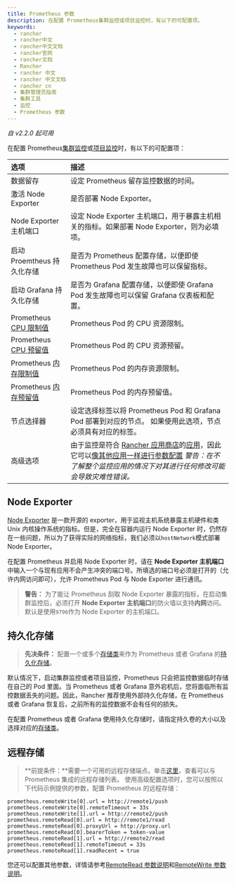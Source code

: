 ```yaml
---
title: Prometheus 参数
description: 在配置 Prometheus集群监控或项目监控时，有以下的可配置项。
keywords:
  - rancher
  - rancher中文
  - rancher中文文档
  - rancher官网
  - rancher文档
  - Rancher
  - rancher 中文
  - rancher 中文文档
  - rancher cn
  - 集群管理员指南
  - 集群工具
  - 监控
  - Prometheus 参数
---
```


_自 v2.2.0 起可用_

在配置 Prometheus[集群监控](/docs/rancher2.5/cluster-admin/tools/monitoring/_index)或[项目监控](/docs/rancher2.5/project-admin/tools/monitoring/_index)时，有以下的可配置项：

| 选项                                                                                                                             | 描述                                                                                                                                                                                                                                                                                                                                                               |
| :------------------------------------------------------------------------------------------------------------------------------- | :----------------------------------------------------------------------------------------------------------------------------------------------------------------------------------------------------------------------------------------------------------------------------------------------------------------------------------------------------------------- |
| 数据留存                                                                                                                         | 设定 Prometheus 留存监控数据的时间。                                                                                                                                                                                                                                                                                                                               |
| 激活 Node Exporter                                                                                                               | 是否部署 Node Exporter。                                                                                                                                                                                                                                                                                                                                           |
| Node Exporter 主机端口                                                                                                           | 设定 Node Exporter 主机端口，用于暴露主机相关的指标。如果部署 Node Exporter，则为必填项。                                                                                                                                                                                                                                                                          |
| 启动 Proemtheus 持久化存储                                                                                                       | 是否为 Prometheus 配置存储，以便即使 Prometheus Pod 发生故障也可以保留指标。                                                                                                                                                                                                                                                                                       |
| 启动 Grafana 持久化存储                                                                                                          | 是否为 Grafana 配置存储，以便即使 Grafana Pod 发生故障也可以保留 Grafana 仪表板和配置。                                                                                                                                                                                                                                                                            |
| Prometheus [CPU 限制值](https://kubernetes.io/docs/concepts/configuration/manage-compute-resources-container/#meaning-of-cpu)    | Prometheus Pod 的 CPU 资源限制。                                                                                                                                                                                                                                                                                                                                   |
| Prometheus [CPU 预留值](https://kubernetes.io/docs/concepts/configuration/manage-compute-resources-container/#meaning-of-cpu)    | Prometheus Pod 的 CPU 资源预留。                                                                                                                                                                                                                                                                                                                                   |
| Prometheus [内存限制值](https://kubernetes.io/docs/concepts/configuration/manage-compute-resources-container/#meaning-of-memory) | Prometheus Pod 的内存资源限制。                                                                                                                                                                                                                                                                                                                                    |
| Prometheus [内存预留值](https://kubernetes.io/docs/concepts/configuration/manage-compute-resources-container/#meaning-of-memory) | Prometheus Pod 的内存预留值。                                                                                                                                                                                                                                                                                                                                      |
| 节点选择器                                                                                                                       | 设定选择标签以将 Prometheus Pod 和 Grafana Pod 部署到对应的节点。 如果使用此选项，节点必须具有对应的标签。                                                                                                                                                                                                                                                         |
| 高级选项                                                                                                                         | 由于监控是符合 [Rancher 应用商店](/docs/rancher2.5/helm-charts/legacy-catalogs/_index)的[应用](https://github.com/rancher/system-charts/tree/dev/charts/rancher-monitoring)，因此它可以[像其他应用一样进行参数配置](/docs/rancher2.5/helm-charts/legacy-catalogs/catalog-config/_index) _警告：在不了解整个监控应用的情况下对其进行任何修改可能会导致灾难性错误。_ |

## Node Exporter

[Node Exporter](https://github.com/prometheus/node_exporter/blob/master/README.md) 是一款开源的 exporter，用于监视主机系统暴露主机硬件和类 Unix 内核操作系统的指标。但是，完全在容器内运行 Node Exporter 时，仍然存在一些问题，所以为了获得实际的网络指标，我们必须以`hostNetwork`模式部署 Node Exporter。

在配置 Prometheus 并启用 Node Exporter 时，请在 **Node Exporter 主机端口**中输入一个与现有应用不会产生冲突的端口号。所填选的端口号必须是打开的（允许内网访问即可），允许 Prometheus Pod 与 Node Exporter 进行通讯。

> **警告：** 为了能让 Prometheus 刮取 Node Exporter 暴露的指标，在启动集群监控后，必须打开 **Node Exporter 主机端口**的防火墙以支持**内网**访问。默认是使用`9796`作为 Node Exporter 的主机端口。

## 持久化存储

> **先决条件：** 配置一个或多个[存储类](/docs/rancher2.5/cluster-admin/volumes-and-storage/_index)来作为 Prometheus 或者 Grafana 的[持久化存储](/docs/rancher2.5/cluster-admin/volumes-and-storage/_index)。

默认情况下，启动集群监控或者项目监控，Prometheus 只会把监控数据临时存储在自己的 Pod 里面。当 Prometheus 或者 Grafana 意外宕机后，您将面临所有监控数据丢失的问题。因此，Rancher 推荐使用外部持久化存储，在 Prometheus 或者 Grafana 恢复后，之前所有的监控数据不会有任何的损失。

在配置 Prometheus 或者 Grafana 使用持久化存储时，请指定持久卷的大小以及选择对应的[存储类](/docs/rancher2.5/cluster-admin/volumes-and-storage/_index)。

## 远程存储

> **前提条件：**需要一个可用的远程存储端点。单击[这里](https://prometheus.io/docs/operating/integrations/)，查看可以与 Prometheus 集成的远程存储列表。
> 使用高级配置选项时，您可以按照以下代码示例提供的参数，配置 Prometheus 的远程存储：

```
prometheus.remoteWrite[0].url = http://remote1/push
prometheus.remoteWrite[0].remoteTimeout = 33s
prometheus.remoteWrite[1].url = http://remote2/push
prometheus.remoteRead[0].url = http://remote1/read
prometheus.remoteRead[0].proxyUrl = http://proxy.url
prometheus.remoteRead[0].bearerToken = token-value
prometheus.remoteRead[1].url = http://remote2/read
prometheus.remoteRead[1].remoteTimeout = 33s
prometheus.remoteRead[1].readRecent = true
```

您还可以配置其他参数，详情请参考[RemoteRead 参数说明](https://github.com/coreos/prometheus-operator/blob/master/Documentation/api.md#remotereadspec)和[RemoteWrite 参数说明](https://github.com/coreos/prometheus-operator/blob/master/Documentation/api.md#remotewritespec)。
